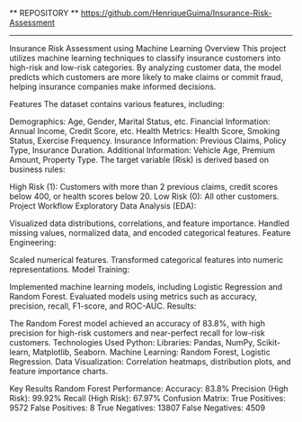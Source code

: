 ** REPOSITORY **
https://github.com/HenriqueGuima/Insurance-Risk-Assessment

****************



Insurance Risk Assessment using Machine Learning
Overview
This project utilizes machine learning techniques to classify insurance customers into high-risk and low-risk categories. By analyzing customer data, the model predicts which customers are more likely to make claims or commit fraud, helping insurance companies make informed decisions.

Features
The dataset contains various features, including:

Demographics: Age, Gender, Marital Status, etc.
Financial Information: Annual Income, Credit Score, etc.
Health Metrics: Health Score, Smoking Status, Exercise Frequency.
Insurance Information: Previous Claims, Policy Type, Insurance Duration.
Additional Information: Vehicle Age, Premium Amount, Property Type.
The target variable (Risk) is derived based on business rules:

High Risk (1): Customers with more than 2 previous claims, credit scores below 400, or health scores below 20.
Low Risk (0): All other customers.
Project Workflow
Exploratory Data Analysis (EDA):

Visualized data distributions, correlations, and feature importance.
Handled missing values, normalized data, and encoded categorical features.
Feature Engineering:

Scaled numerical features.
Transformed categorical features into numeric representations.
Model Training:

Implemented machine learning models, including Logistic Regression and Random Forest.
Evaluated models using metrics such as accuracy, precision, recall, F1-score, and ROC-AUC.
Results:

The Random Forest model achieved an accuracy of 83.8%, with high precision for high-risk customers and near-perfect recall for low-risk customers.
Technologies Used
Python:
Libraries: Pandas, NumPy, Scikit-learn, Matplotlib, Seaborn.
Machine Learning:
Random Forest, Logistic Regression.
Data Visualization:
Correlation heatmaps, distribution plots, and feature importance charts.

Key Results
Random Forest Performance:
Accuracy: 83.8%
Precision (High Risk): 99.92%
Recall (High Risk): 67.97%
Confusion Matrix:
True Positives: 9572
False Positives: 8
True Negatives: 13807
False Negatives: 4509
